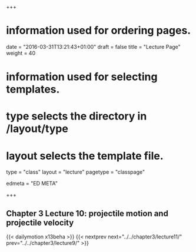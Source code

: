 +++
# information used for ordering pages.
date = "2016-03-31T13:21:43+01:00"
draft = false
title = "Lecture Page"
weight = 40

# information used for selecting templates.
# type selects the directory in /layout/type
# layout selects the template file.

type   = "class"
layout = "lecture"
pagetype = "classpage"





edmeta = "ED META"

+++
## Chapter 3 Lecture 10: projectile motion and projectile velocity
{{< dailymotion x13beha >}}
{{< nextprev next="../../chapter3/lecture11/"     prev="../../chapter3/lecture9/"  >}}

